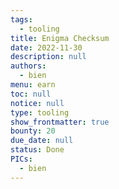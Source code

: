```yaml
---
tags: 
  - tooling
title: Enigma Checksum
date: 2022-11-30
description: null
authors: 
  - bien
menu: earn
toc: null
notice: null
type: tooling
show_frontmatter: true
bounty: 20
due_date: null
status: Done
PICs: 
  - bien
---
```


